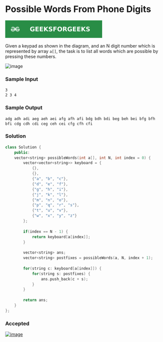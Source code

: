 # Possible Words From Phone Digits

[![Problem Link](../assets/gfg.svg)](https://practice.geeksforgeeks.org/problems/possible-words-from-phone-digits-1587115620/1/#)

Given a keypad as shown in the diagram, and an N digit number which is represented by array `a[]`, the task is to list all words which are possible by pressing these numbers.

![image](https://user-images.githubusercontent.com/44930179/149143296-16eeecc9-79d2-40ac-b091-8206ecd5e5d1.png)

### Sample Input
```
3
2 3 4
```
### Sample Output
```
adg adh adi aeg aeh aei afg afh afi bdg bdh bdi beg beh bei bfg bfh bfi cdg cdh cdi ceg ceh cei cfg cfh cfi 
```

### Solution
```cpp
class Solution {
    public:
    vector<string> possibleWords(int a[], int N, int index = 0) {
        vector<vector<string>> keyboard = {
            {},
            {},
            {"a", "b", "c"},
            {"d", "e", "f"},
            {"g", "h", "i"},
            {"j", "k", "l"},
            {"m", "n", "o"},
            {"p", "q", "r", "s"},
            {"t", "u", "v"},
            {"w", "x", "y", "z"}
        };

        if(index == N - 1) {
            return keyboard[a[index]];
        }

        vector<string> ans;
        vector<string> postfixes = possibleWords(a, N, index + 1);

        for(string c: keyboard[a[index]]) {
            for(string s: postfixes) {
                ans.push_back(c + s);
            }
        }

        return ans;
    }
};
```

### Accepted
[![image](https://user-images.githubusercontent.com/44930179/149142873-fcb2977c-354b-472d-96a3-1712f979f2df.png)](https://practice.geeksforgeeks.org/viewSol.php?subId=b5cded5bb9bd33598f54a8cd7fd835a5&pid=701199&user=jhasuraj)
